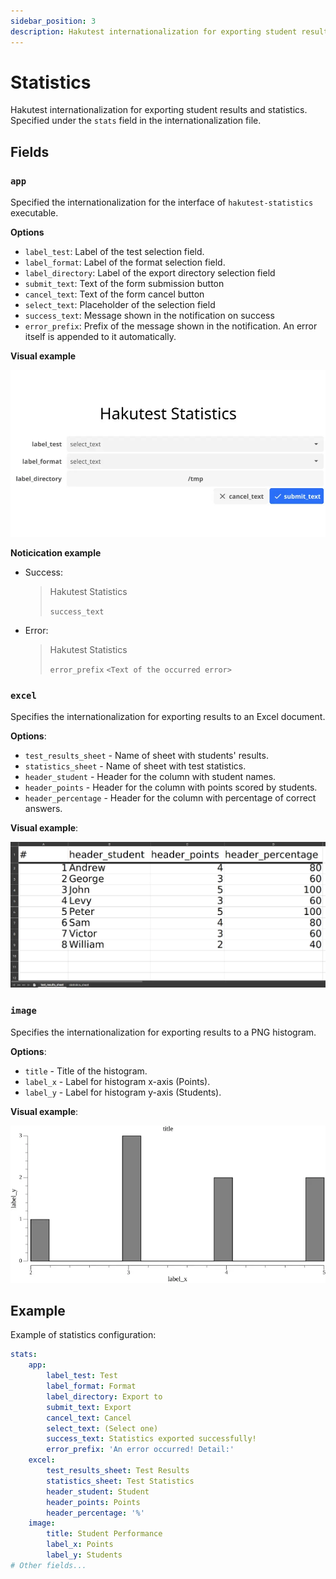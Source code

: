 ```yaml
---
sidebar_position: 3
description: Hakutest internationalization for exporting student results and statistics
---
```


# Statistics

Hakutest internationalization for exporting student results and statistics. Specified under the `stats` field in the internationalization file.

## Fields

### `app`

Specified the internationalization for the interface of `hakutest-statistics` executable.

**Options**

- `label_test`: Label of the test selection field.
- `label_format`: Label of the format selection field.
- `label_directory`: Label of the export directory selection field
- `submit_text`: Text of the form submission button
- `cancel_text`: Text of the form cancel button
- `select_text`: Placeholder of the selection field
- `success_text`: Message shown in the notification on success
- `error_prefix`: Prefix of the message shown in the notification. An error itself is appended to it automatically.

**Visual example**

![Hakutest statistics example](./img/hakutest-statistics-example.webp)

**Noticication example**

- Success:

    >   Hakutest Statistics
    >
    >   `success_text`

- Error:

    >   Hakutest Statistics
    >
    >   `error_prefix` `<Text of the occurred error>`

### `excel`

Specifies the internationalization for exporting results to an Excel document.

**Options**:

-   `test_results_sheet` - Name of sheet with students' results.
-   `statistics_sheet` - Name of sheet with test statistics.
-   `header_student` - Header for the column with student names.
-   `header_points` - Header for the column with points scored by students.
-   `header_percentage` - Header for the column with percentage of correct answers.

**Visual example**:

![Excel internationalization example](./img/excel-example.webp)

### `image`

Specifies the internationalization for exporting results to a PNG histogram.

**Options**:

-   `title` - Title of the histogram.
-   `label_x` - Label for histogram x-axis (Points).
-   `label_y` - Label for histogram y-axis (Students).

**Visual example**:

![Histogram internationalization example](./img/histogram-example.webp)

## Example

Example of statistics configuration:

```yaml title='i18n.yaml'
stats:
    app:
        label_test: Test
        label_format: Format
        label_directory: Export to
        submit_text: Export
        cancel_text: Cancel
        select_text: (Select one)
        success_text: Statistics exported successfully!
        error_prefix: 'An error occurred! Detail:'
    excel:
        test_results_sheet: Test Results
        statistics_sheet: Test Statistics
        header_student: Student
        header_points: Points
        header_percentage: '%'
    image:
        title: Student Performance
        label_x: Points
        label_y: Students
# Other fields...
```
